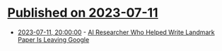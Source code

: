 # [Published on 2023-07-11](index.md)

* [2023-07-11, 20:00:00](https://tech.slashdot.org/story/23/07/11/1715238/ai-researcher-who-helped-write-landmark-paper-is-leaving-google?utm_source=rss1.0mainlinkanon&utm_medium=feed) - [AI Researcher Who Helped Write Landmark Paper Is Leaving Google](https://tech.slashdot.org/story/23/07/11/1715238/ai-researcher-who-helped-write-landmark-paper-is-leaving-google?utm_source=rss1.0mainlinkanon&utm_medium=feed)
